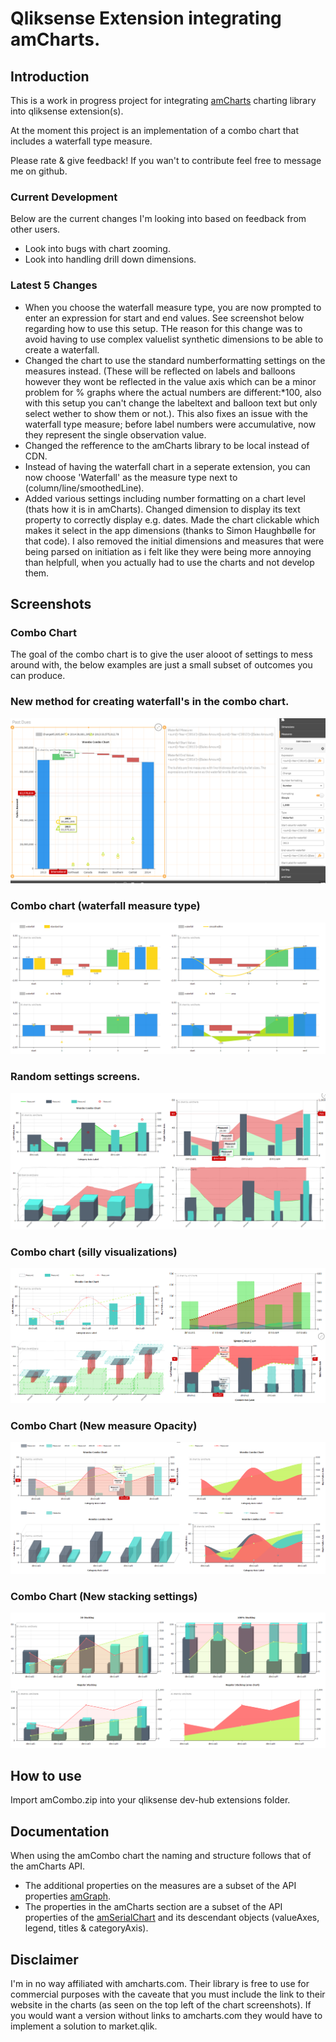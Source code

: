 # Qliksense Extension integrating amCharts.

## Introduction
This is a work in progress project for integrating [amCharts](https://www.amcharts.com/) charting library into qliksense extension(s).

At the moment this project is an implementation of a combo chart that includes a waterfall type measure.

Please rate & give feedback! If you wan't to contribute feel free to message me on github.

### Current Development
Below are the current changes I'm looking into based on feedback from other users.
* Look into bugs with chart zooming.
* Look into handling drill down dimensions.

### Latest 5 Changes
* When you choose the waterfall measure type, you are now prompted to enter an expression for start and end values. See screenshot below regarding how to use this setup. THe reason for this change was to avoid having to use complex valuelist synthetic dimensions to be able to create a waterfall.
* Changed the chart to use the standard numberformatting settings on the measures instead. (These will be reflected on labels and balloons however they wont be reflected in the value axis which can be a minor problem for % graphs where the actual numbers are different:*100, also with this setup you can't change the labeltext and balloon text but only select wether to show them or not.). This also fixes an issue with the waterfall type measure; before label numbers were accumulative, now they represent the single observation value.
* Changed the refference to the amCharts library to be local instead of CDN.
* Instead of having the waterfall chart in a seperate extension, you can now choose 'Waterfall' as the measure type next to (column/line/smoothedLine).
* Added various settings including number formatting on a chart level (thats how it is in amCharts). Changed dimension to display its text property to correctly display e.g. dates. Made the chart clickable which makes it select in the app dimensions (thanks to Simon Haughbølle for that code). I also removed the initial dimensions and measures that were being parsed on initiation as i felt like they were being more annoying than helpfull, when you actually had to use the charts and not develop them.

## Screenshots
### Combo Chart
The goal of the combo chart is to give the user alooot of settings to mess around with, the below examples are just a small subset of outcomes you can produce.
### New method for creating waterfall's in the combo chart.
![New waterfall method](comboPictures/comboNewWaterfall.PNG)
### Combo chart (waterfall measure type)
![Waterfall Chart Screens](comboPictures/comboFall.PNG)
### Random settings screens.
![Combo Chart Screens](comboPictures/comboRandom.PNG)
### Combo chart (silly visualizations)
![Really stupid combo charts](comboPictures/sillyGraphs.PNG)
### Combo Chart (New measure Opacity)
![Combo Chart Opacity](comboPictures/areaOpacity.PNG)
### Combo Chart (New stacking settings)
![Combo Chart Opacity](comboPictures/stacking.PNG)

## How to use
Import amCombo.zip into your qliksense dev-hub extensions folder.

## Documentation
When using the amCombo chart the naming and structure follows that of the amCharts API.
* The additional properties on the measures are a subset of the API properties [amGraph](https://docs.amcharts.com/3/javascriptcharts/AmGraph).
* The properties in the amCharts section are a subset of the API properties of the [amSerialChart](https://docs.amcharts.com/3/javascriptcharts/AmSerialChart) and its descendant objects (valueAxes, legend, titles & categoryAxis).

## Disclaimer
I'm in no way affiliated with amcharts.com. Their library is free to use for commercial purposes with the caveate that you must include the link to their website in the charts (as seen on the top left of the chart screenshots). If you would want a version without links to amcharts.com they would have to implement a solution to market.qlik.